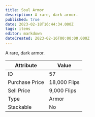 ```yaml
---
title: Soul Armor
description: A rare, dark armor.
published: true
date: 2023-02-18T16:44:34.000Z
tags: items
editor: markdown
dateCreated: 2023-02-16T00:00:00.000Z
---
```


A rare, dark armor.

|Attribute|Value|
|-|-|
|ID|57|
|Purchase Price|18,000 Flips|
|Sell Price|9,000 Flips|
|Type|Armor|
|Stackable|No|

